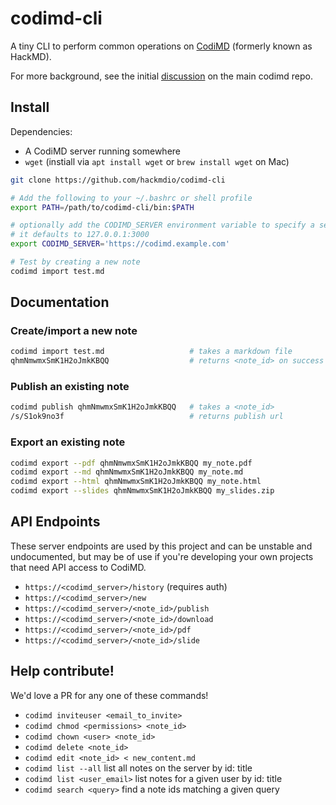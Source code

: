 # codimd-cli

A tiny CLI to perform common operations on [CodiMD](https://github.com/hackmdio/codimd) (formerly known as HackMD).

For more background, see the initial [discussion](https://github.com/hackmdio/codimd/issues/808) on the main codimd repo.

## Install

Dependencies:
 - A CodiMD server running somewhere
 - `wget` (instiall via `apt install wget` or `brew install wget` on Mac)

```bash
git clone https://github.com/hackmdio/codimd-cli

# Add the following to your ~/.bashrc or shell profile
export PATH=/path/to/codimd-cli/bin:$PATH

# optionally add the CODIMD_SERVER environment variable to specify a server
# it defaults to 127.0.0.1:3000
export CODIMD_SERVER='https://codimd.example.com'  

# Test by creating a new note
codimd import test.md
```

## Documentation

### Create/import a new note
```bash
codimd import test.md                   # takes a markdown file
qhmNmwmxSmK1H2oJmkKBQQ                  # returns <note_id> on success
```

### Publish an existing note

```bash
codimd publish qhmNmwmxSmK1H2oJmkKBQQ   # takes a <note_id>
/s/S1ok9no3f                            # returns publish url
```

### Export an existing note

```bash
codimd export --pdf qhmNmwmxSmK1H2oJmkKBQQ my_note.pdf
codimd export --md qhmNmwmxSmK1H2oJmkKBQQ my_note.md
codimd export --html qhmNmwmxSmK1H2oJmkKBQQ my_note.html
codimd export --slides qhmNmwmxSmK1H2oJmkKBQQ my_slides.zip
```

## API Endpoints

These server endpoints are used by this project and can be unstable and undocumented, but may be of use if you're developing your own projects that need API access to CodiMD.

 - `https://<codimd_server>/history`  (requires auth)
 - `https://<codimd_server>/new`
 - `https://<codimd_server>/<note_id>/publish`
 - `https://<codimd_server>/<note_id>/download`
 - `https://<codimd_server>/<note_id>/pdf`
 - `https://<codimd_server>/<note_id>/slide`

## Help contribute!

We'd love a PR for any one of these commands!

 - `codimd inviteuser <email_to_invite>`
 - `codimd chmod <permissions> <note_id>`
 - `codimd chown <user> <note_id>`
 - `codimd delete <note_id>`
 - `codimd edit <note_id> < new_content.md`
 - `codimd list --all` list all notes on the server by id: title
 - `codimd list <user_email>` list notes for a given user by id: title
 - `codimd search <query>` find a note ids matching a given query
